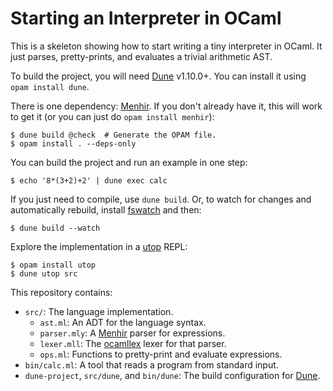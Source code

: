 Starting an Interpreter in OCaml
================================

This is a skeleton showing how to start writing a tiny interpreter in OCaml.
It just parses, pretty-prints, and evaluates a trivial arithmetic AST.

To build the project, you will need [Dune][] v1.10.0+.
You can install it using `opam install dune`.

There is one dependency: [Menhir][].
If you don't already have it, this will work to get it (or you can just do `opam install menhir`):

    $ dune build @check  # Generate the OPAM file.
    $ opam install . --deps-only

You can build the project and run an example in one step:

    $ echo '8*(3+2)+2' | dune exec calc

If you just need to compile, use `dune build`.
Or, to watch for changes and automatically rebuild, install [fswatch][] and then:

    $ dune build --watch

Explore the implementation in a [utop][] REPL:

    $ opam install utop
    $ dune utop src

This repository contains:

* `src/`: The language implementation.
    * `ast.ml`: An ADT for the language syntax.
    * `parser.mly`: A [Menhir][] parser for expressions.
    * `lexer.mll`: The [ocamllex][lexyacc] lexer for that parser.
    * `ops.ml`: Functions to pretty-print and evaluate expressions.
* `bin/calc.ml`: A tool that reads a program from standard input.
* `dune-project`, `src/dune`, and `bin/dune`:
  The build configuration for [Dune][].

[dune]: https://github.com/ocaml/dune
[menhir]: http://gallium.inria.fr/~fpottier/menhir/
[lexyacc]: https://caml.inria.fr/pub/docs/manual-ocaml/lexyacc.html
[utop]: https://github.com/diml/utop
[fswatch]: https://github.com/emcrisostomo/fswatch
